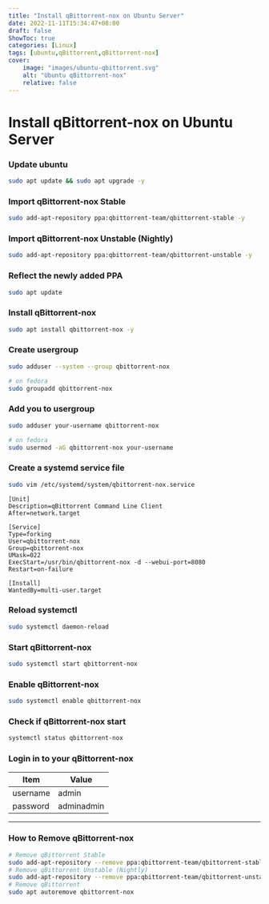 ```yaml
---
title: "Install qBittorrent-nox on Ubuntu Server"
date: 2022-11-11T15:34:47+08:00
draft: false
ShowToc: true
categories: [Linux]
tags: [ubuntu,qBittorrent,qBittorrent-nox]
cover:
    image: "images/ubuntu-qbittorrent.svg"
    alt: "Ubuntu qBittorrent-nox"
    relative: false
---
```


# Install qBittorrent-nox on Ubuntu Server

### Update ubuntu

```bash
sudo apt update && sudo apt upgrade -y
```

### Import qBittorrent-nox Stable

``` bash
sudo add-apt-repository ppa:qbittorrent-team/qbittorrent-stable -y
```

### Import qBittorrent-nox Unstable (Nightly)

```bash
sudo add-apt-repository ppa:qbittorrent-team/qbittorrent-unstable -y
```

### Reflect the newly added PPA

```bash
sudo apt update
```

### Install qBittorrent-nox

```bash
sudo apt install qbittorrent-nox -y
```

### Create usergroup

```bash
sudo adduser --system --group qbittorrent-nox
```

```bash
# on fedora
sudo groupadd qbittorrent-nox
```

### Add you to usergroup

```bash
sudo adduser your-username qbittorrent-nox
```

```bash
# on fedora
sudo usermod -aG qbittorrent-nox your-username
```

### Create a systemd service file

```bash
sudo vim /etc/systemd/system/qbittorrent-nox.service
```

```service
[Unit]
Description=qBittorrent Command Line Client
After=network.target

[Service]
Type=forking
User=qbittorrent-nox
Group=qbittorrent-nox
UMask=022
ExecStart=/usr/bin/qbittorrent-nox -d --webui-port=8080
Restart=on-failure

[Install]
WantedBy=multi-user.target
```

### Reload systemctl

```bash
sudo systemctl daemon-reload
```

### Start qBittorrent-nox

```bash
sudo systemctl start qbittorrent-nox
```

### Enable qBittorrent-nox

```bash
sudo systemctl enable qbittorrent-nox
```

### Check if qBittorrent-nox start

```bash
systemctl status qbittorrent-nox
```

### Login in to your qBittorrent-nox

| Item     | Value      |
| -------- | ---------- |
| username | admin      |
| password | adminadmin |

---

### How to Remove qBittorrent-nox

```bash
# Remove qBittorrent Stable
sudo add-apt-repository --remove ppa:qbittorrent-team/qbittorrent-stable
# Remove qBittorrent Unstable (Nightly)
sudo add-apt-repository --remove ppa:qbittorrent-team/qbittorrent-unstable -y
# Remove qBittorrent
sudo apt autoremove qbittorrent-nox
```
